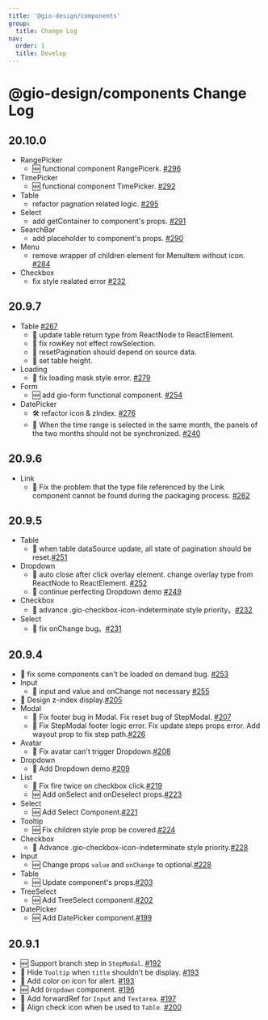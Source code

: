 ```yaml
---
title: '@gio-design/components'
group:
  title: Change Log
nav:
  order: 1
  title: Develop
---
```


# @gio-design/components Change Log

## 20.10.0

- RangePicker
  - 🆕 functional component RangePicerk. [#296](https://github.com/growingio/gio-design/pull/296)
- TimePicker
  - 🆕 functional component TimePicker. [#292](https://github.com/growingio/gio-design/pull/292)
- Table
  - refactor pagnation related logic. [#295](https://github.com/growingio/gio-design/pull/295)
- Select
  - add getContainer to component's props. [#291](https://github.com/growingio/gio-design/pull/291)
- SearchBar
  - add placeholder to component's props. [#290](https://github.com/growingio/gio-design/pull/290)
- Menu
  - remove <span> wrapper of children element for MenuItem without icon. [#284](https://github.com/growingio/gio-design/pull/284)
- Checkbox
  - fix style realated error [#232](https://github.com/growingio/gio-design/pull/232)

## 20.9.7

- Table [#267](https://github.com/growingio/gio-design/pull/267)
  - 🐛 update table return type from ReactNode to ReactElement.
  - 🐛 fix rowKey not effect rowSelection.
  - 🐛 resetPagination should depend on source data.
  - 🐛 set table height.
- Loading
  - 🐛 fix loading mask style error. [#279](https://github.com/growingio/gio-design/pull/279)
- Form
  - 🆕 add gio-form functional component. [#254](https://github.com/growingio/gio-design/pull/254)
- DatePicker
  - 🛠 refactor icon & zIndex. [#276](https://github.com/growingio/gio-design/pull/276)
  - 🐛 When the time range is selected in the same month, the panels of the two months should not be synchronized. [#240](https://github.com/growingio/gio-design/pull/240)

## 20.9.6

- Link
  - 🐛 Fix the problem that the type file referenced by the Link component cannot be found during the packaging process. [#262](https://github.com/growingio/gio-design/pull/262)

## 20.9.5

- Table
  - 🐛 when table dataSource update, all state of pagination should be reset.[#251](https://github.com/growingio/gio-design/pull/251)
- Dropdown
  - 🐛 auto close after click overlay element. change overlay type from ReactNode to ReactElement. [#252](https://github.com/growingio/gio-design/pull/252)
  - 📖 continue perfecting Dropdown demo [#249](https://github.com/growingio/gio-design/pull/249)
- Checkbox
  - 💄 advance .gio-checkbox-icon-indeterminate style priority。[#232](https://github.com/growingio/gio-design/pull/232)
- Select
  - 🐛 fix onChange bug。[#231](https://github.com/growingio/gio-design/pull/231)

## 20.9.4

- 🐛 fix some components can't be loaded on demand bug. [#253](https://github.com/growingio/gio-design/pull/253)
- Input
  - 🐛 input and value and onChange not necessary [#255](https://github.com/growingio/gio-design/pull/255)
- 💄 Design z-index display.[#205](https://github.com/growingio/gio-design/pull/205)
- Modal
  - 🐛 Fix footer bug in Modal. Fix reset bug of StepModal. [#207](https://github.com/growingio/gio-design/pull/207)
  - 🐛 Fix StepModal footer logic error. Fix update steps props error. Add wayout prop to fix step path.[#226](https://github.com/growingio/gio-design/pull/226)
- Avatar
  - 🐛 Fix avatar can't trigger Dropdown.[#208](https://github.com/growingio/gio-design/pull/208)
- Dropdown
  - 📖 Add Dropdown demo.[#209](https://github.com/growingio/gio-design/pull/209)
- List
  - 🐛 Fix fire twice on checkbox click.[#219](https://github.com/growingio/gio-design/pull/219)
  - 🆕 Add onSelect and onDeselect props.[#223](https://github.com/growingio/gio-design/pull/223)
- Select
  - 🆕 Add Select Component.[#221](https://github.com/growingio/gio-design/pull/221)
- Tooltip
  - 🆕 Fix children style prop be covered.[#224](https://github.com/growingio/gio-design/pull/224)
- Checkbox
  - 💄 Advance .gio-checkbox-icon-indeterminate style priority.[#228](https://github.com/growingio/gio-design/pull/227)
- Input
  - 🆕 Change props `value` and `onChange` to optional.[#228](https://github.com/growingio/gio-design/pull/228)
- Table
  - 🆕 Update component's props.[#203](https://github.com/growingio/gio-design/pull/203)
- TreeSelect
  - 🆕 Add TreeSelect component.[#202](https://github.com/growingio/gio-design/pull/202)
- DatePicker
  - 🆕 Add DatePicker component.[#199](https://github.com/growingio/gio-design/pull/199)

## 20.9.1

- 🆕 Support branch step in `StepModal`. [#192](https://github.com/growingio/gio-design/pull/192)
- 🐛 Hide `Tooltip` when `title` shouldn't be display. [#193](https://github.com/growingio/gio-design/pull/193)
- 🐛 Add color on icon for alert. [#193](https://github.com/growingio/gio-design/pull/193)
- 🆕 Add `Dropdown` component. [#196](https://github.com/growingio/gio-design/pull/196)
- 🐛 Add forwardRef for `Input` and `Textarea`. [#197](https://github.com/growingio/gio-design/pull/197)
- 🐛 Align check icon when be used to `Table`. [#200](https://github.com/growingio/gio-design/pull/200)
